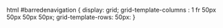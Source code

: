 html 
#barredenavigation {
	display: grid;
	grid-template-columns : 1 fr 50px 50px 50px 50px;
	grid-template-rows: 50px:
}
